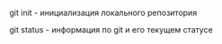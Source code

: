 git init - инициализация локального репозитория

git status - информация по git и его текущем статусе


